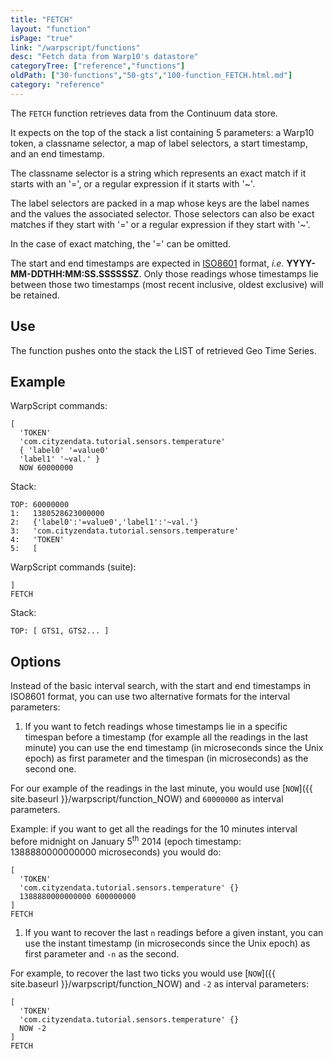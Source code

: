 ```yaml
---
title: "FETCH"
layout: "function"
isPage: "true"
link: "/warpscript/functions"
desc: "Fetch data from Warp10's datastore"
categoryTree: ["reference","functions"]
oldPath: ["30-functions","50-gts","100-function_FETCH.html.md"]
category: "reference"
---
```



The `FETCH` function retrieves data from the Continuum data store.

It expects on the top of the stack a list containing 5 parameters: a Warp10 token, a classname selector, a map of label selectors, a start timestamp, and an end timestamp.

The classname selector is a string which represents an exact match if it starts with an '=', or a regular expression if it starts with '~'.

The label selectors are packed in a map whose keys are the label names and the values the associated selector. Those selectors can also be exact matches if they start with '=' or a regular expression if they start with '~'.

In the case of exact matching, the '=' can be omitted.

The start and end timestamps are expected in [ISO8601](http://en.wikipedia.org/wiki/ISO_8601) format, *i.e.* **YYYY-MM-DDTHH:MM:SS.SSSSSSZ**. Only those readings whose timestamps lie between those two timestamps (most recent inclusive, oldest exclusive) will be retained.


## Use ##

The function pushes onto the stack the LIST of retrieved Geo Time Series.

## Example ##

WarpScript commands:


    [
      'TOKEN'
      'com.cityzendata.tutorial.sensors.temperature'
      { 'label0' '=value0'
      'label1' '~val.' }
      NOW 60000000

Stack:

    TOP: 60000000
    1:   1380528623000000
    2:   {'label0':'=value0','label1':'~val.'}
    3:   'com.cityzendata.tutorial.sensors.temperature'
    4:   'TOKEN'
    5:   [ 

WarpScript commands (suite):

    ]
    FETCH

Stack:

    TOP: [ GTS1, GTS2... ]    



## Options ##

Instead of the basic interval search, with the start and end timestamps in ISO8601 format, you can use two alternative formats for the interval parameters:

1. If you want to fetch readings whose timestamps lie in a specific timespan before a timestamp (for example all the readings in the last minute) you can use the end timestamp (in microseconds since the Unix epoch) as first parameter and the timespan (in microseconds) as the second one.

  For our example of the readings in the last minute, you would use [`NOW`]({{ site.baseurl }}/warpscript/function_NOW) and `60000000` as interval parameters.

  Example: if you want to get all the readings for the 10 minutes interval before midnight on January 5<sup>th</sup> 2014 (epoch timestamp: 1388880000000000 microseconds) you would do:  

~~~
[
  'TOKEN'
  'com.cityzendata.tutorial.sensors.temperature' {}
  1388880000000000 600000000
]
FETCH
~~~

1. If you want to recover the last `n` readings before a given instant, you can use the instant timestamp (in microseconds since the Unix epoch) as first parameter and `-n` as the second.

  For example, to recover the last two ticks you would use [`NOW`]({{ site.baseurl }}/warpscript/function_NOW) and `-2` as interval parameters:

~~~
[
  'TOKEN'
  'com.cityzendata.tutorial.sensors.temperature' {}
  NOW -2
]
FETCH
~~~
